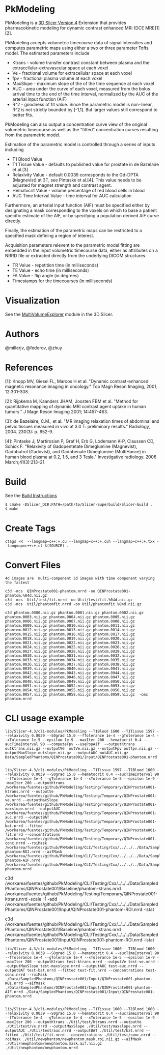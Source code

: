 # PkModeling
PkModeling is a [3D Slicer Version 4](http://www.slicer.org) Extension that provides pharmacokinetic modeling for dynamic contrast enhanced MRI (DCE MRI)[1][2].

PkModeling accepts volumetric timecourse data of signal intensities and computes parametric maps using either a two or three parameter Tofts model. The estimated parameters include

* Ktrans - volume transfer contrast constant between plasma and the extracellular-extravascular space at each voxel
* Ve - fractional volume for extracellular space at each voxel
* fpv - fractional plasma volume at each voxel
* MaxSlope - maximum slope of the of the time sequence at each voxel
* AUC - area under the curve of each voxel, measured from the bolus arrival time to the end of the time interval, normalized by the AUC of the arterial input function (AIF)
* R^2 - goodness of fit value. Since the parametric model is non-linear, R^2 is not strictly bounded by [-1,1]. But larger values still correspond to better fits.

PkModeling can also output a concentration curve view of the original volumetric timecourse as well as the "fitted" concentration curves resulting from the parametric model.

Estimation of the parametric model is controlled through a series of inputs including

* T1 Blood Value
* T1 Tissue Value - defaults to published value for prostate in de Bazelaire et al.[3]
* Relaxivity Value - default 0.0039 corresponds to the Gd-DPTA (Magnevist) at 3T, see Pintaske et al.[4]. This value needs to be adjusted for magnet strength and contrast agent.
* Hematocrit Value - volume percentage of red blood cells in blood
* AUC Time Interval Value - time interval for AUC calculation

Furthermore, an arterial input function (AIF) must be specified either by designating a mask corresponding to the voxels on which to base a patient specific estimate of the AIF, or by specifying a population derived AIF curve directly.

Finally, the estimation of the parametric maps can be restricted to a specified mask defining a region of interest.

Acquisition parameters relevent to the parametric model fitting are embedded in the input volumetric timecourse data, either as attributes on a NRRD file or extracted directly from the underlying DICOM structures

* TR Value - repetition time (in milliseconds)
* TE Value - echo time (in milliseconds)
* FA Value - flip angle (in degrees)
* Timestamps for the timecourses (in milliseconds)

# Visualization
See the [MultiVolumeExplorer](ttps://github.com/fedorov/MultiVolumeExplorer) module in the 3D Slicer.

# Authors
@millerjv, @fedorov, @zhuy

# References
[1]: Knopp MV, Giesel FL, Marcos H et al. "Dynamic contrast-enhanced magnetic resonance imaging in oncology." Top Magn Reson Imaging, 2001; 12:301-308.

[2]: Rijpkema M, Kaanders JHAM, Joosten FBM et al. "Method for quantitative mapping of dynamic MRI contrast agent uptake in human tumors." J Magn Reson Imaging 2001; 14:457-463.

[3]: de Bazelaire, C.M., et al. "MR imaging relaxation times of abdominal and pelvic tissues measured in vivo at 3.0 T: preliminary results." Radiology, 2004. 230(3): p. 652-9.

[4]: Pintaske J, Martirosian P, Graf H, Erb G, Lodemann K-P, Claussen CD, Schick F. "Relaxivity of Gadopentetate Dimeglumine (Magnevist), Gadobutrol (Gadovist), and Gadobenate Dimeglumine (MultiHance) in human blood plasma at 0.2, 1.5, and 3 Tesla." Investigative radiology. 2006 March;41(3):213–21.


# Build
See the [Build Instructions](https://www.slicer.org/slicerWiki/index.php/Documentation/Nightly/Developers/Build_Module)

	$ cmake -DSlicer_DIR:PATH=/path/to/Slicer-Superbuild/Slicer-build .
	$ make

# Create Tags

	ctags -R  --langmap=c++:+.cu --langmap=c++:+.cuh --langmap=c++:+.txx --langmap=c++:+.cl $(SOURCE) .

# Convert Files

	4d images are  multi-component 3d images with time component varying the fastest

	c3d -mcs  QINProstate001-phantom.nrrd -oo QINProstate001-phantom.%04d.nii.gz
	c3d -mcs  Util/test/fit.nrrd -oo Util/test/fit.%04d.nii.gz
	c3d -mcs  Util/phantomfit.nrrd -oo Util/phantomfit.%04d.nii.gz

	c3d phantom.0000.nii.gz phantom.0001.nii.gz phantom.0002.nii.gz phantom.0003.nii.gz phantom.0004.nii.gz phantom.0005.nii.gz phantom.0006.nii.gz phantom.0007.nii.gz phantom.0008.nii.gz phantom.0009.nii.gz phantom.0010.nii.gz phantom.0011.nii.gz phantom.0012.nii.gz phantom.0013.nii.gz phantom.0014.nii.gz phantom.0015.nii.gz phantom.0016.nii.gz phantom.0017.nii.gz phantom.0018.nii.gz phantom.0019.nii.gz phantom.0020.nii.gz phantom.0021.nii.gz phantom.0022.nii.gz phantom.0023.nii.gz phantom.0024.nii.gz phantom.0025.nii.gz phantom.0026.nii.gz phantom.0027.nii.gz phantom.0028.nii.gz phantom.0029.nii.gz phantom.0030.nii.gz phantom.0031.nii.gz phantom.0032.nii.gz phantom.0033.nii.gz phantom.0034.nii.gz phantom.0035.nii.gz phantom.0036.nii.gz phantom.0037.nii.gz phantom.0038.nii.gz phantom.0039.nii.gz phantom.0040.nii.gz phantom.0041.nii.gz phantom.0042.nii.gz phantom.0043.nii.gz phantom.0044.nii.gz phantom.0045.nii.gz phantom.0046.nii.gz phantom.0047.nii.gz phantom.0048.nii.gz phantom.0049.nii.gz phantom.0050.nii.gz phantom.0051.nii.gz phantom.0052.nii.gz phantom.0053.nii.gz phantom.0054.nii.gz phantom.0055.nii.gz phantom.0056.nii.gz phantom.0057.nii.gz phantom.0058.nii.gz phantom.0059.nii.gz  -omc phantom.nrrd

# CLI usage example

	lib/Slicer-4.3/cli-modules/PkModeling --T1Blood 1600 --T1Tissue 1597 --relaxivity 0.0039 --S0grad 15.0 --fTolerance 1e-4 --gTolerance 1e-4 --xTolerance 1e-5 --epsilon 1e-9 --maxIter 200 --hematocrit 0.4 --aucTimeInterval 90 --computeFpv --usePopAif  --outputKtrans outktrans.nii.gz --outputVe  outVe.nii.gz --outputFpv outfpv.nii.gz --outputMaxSlope outslope.nii.gz --outputAUC outAUC.nii.gz  Data/SampledPhantoms/QINProstate001/Input/QINProstate001-phantom.nrrd


	lib/Slicer-4.3/cli-modules/PkModeling --T1Tissue 1597 --T1Blood 1600 --relaxivity 0.0039 --S0grad 15.0 --hematocrit 0.4 --aucTimeInterval 90 --fTolerance 1e-4 --gTolerance 1e-4 --xTolerance 1e-5 --epsilon 1e-9 --maxIter 200 --outputKtrans /workarea/fuentes/github/PkModeling/Testing/Temporary/QINProstate001-ktrans.nrrd --outputVe /workarea/fuentes/github/PkModeling/Testing/Temporary/QINProstate001-ve.nrrd --outputMaxSlope /workarea/fuentes/github/PkModeling/Testing/Temporary/QINProstate001-maxslope.nrrd --outputAUC /workarea/fuentes/github/PkModeling/Testing/Temporary/QINProstate001-auc.nrrd --outputBAT /workarea/fuentes/github/PkModeling/Testing/Temporary/QINProstate001-bat.nrrd --fitted /workarea/fuentes/github/PkModeling/Testing/Temporary/QINProstate001-fit.nrrd --concentrations /workarea/fuentes/github/PkModeling/Testing/Temporary/QINProstate001-conc.nrrd --roiMask /workarea/fuentes/github/PkModeling/CLI/Testing/Cxx/../../../Data/SampledPhantoms/QINProstate001/Input/QINProstate001-phantom-ROI.nrrd --aifMask /workarea/fuentes/github/PkModeling/CLI/Testing/Cxx/../../../Data/SampledPhantoms/QINProstate001/Input/QINProstate001-phantom-AIF.nrrd /workarea/fuentes/github/PkModeling/CLI/Testing/Cxx/../../../Data/SampledPhantoms/QINProstate001/Input/QINProstate001-phantom.nrrd

c3d /workarea/fuentes/github/PkModeling/CLI/Testing/Cxx/../../../Data/SampledPhantoms/QINProstate001/Baseline/phantom-ktrans.nrrd /workarea/fuentes/github/PkModeling/Testing/Temporary/QINProstate001-ktrans.nrrd  -scale -1 -add /workarea/fuentes/github/PkModeling/CLI/Testing/Cxx/../../../Data/SampledPhantoms/QINProstate001/Input/QINProstate001-phantom-ROI.nrrd -lstat

c3d /workarea/fuentes/github/PkModeling/CLI/Testing/Cxx/../../../Data/SampledPhantoms/QINProstate001/Baseline/phantom-ktrans.nrrd  /workarea/fuentes/github/PkModeling/CLI/Testing/Cxx/../../../Data/SampledPhantoms/QINProstate001/Input/QINProstate001-phantom-ROI.nrrd -lstat


	lib/Slicer-4.3/cli-modules/PkModeling --T1Tissue 1600 --T1Blood 1600 --relaxivity 0.0039 --S0grad 15.0 --hematocrit 0.4 --aucTimeInterval 90 --fTolerance 1e-4 --gTolerance 1e-4 --xTolerance 1e-5 --epsilon 1e-9 --maxIter 200 --outputKtrans test-ktrans.nrrd --outputVe test-ve.nrrd --outputMaxSlope test-maxslope.nrrd --outputAUC test-auc.nrrd --outputBAT test-bat.nrrd --fitted test-fit.nrrd --concentrations test-conc.nrrd --roiMask ./Data/SampledPhantoms/QINProstate001/Input/QINProstate001-phantom-ROI.nrrd --aifMask ./Data/SampledPhantoms/QINProstate001/Input/QINProstate001-phantom-AIF.nrrd ./Data/SampledPhantoms/QINProstate001/Input/QINProstate001-phantom.nrrd


	lib/Slicer-4.3/cli-modules/PkModeling --T1Tissue 1600 --T1Blood 1600 --relaxivity 0.0039 --S0grad 15.0 --hematocrit 0.4 --aucTimeInterval 90 --fTolerance 1e-4 --gTolerance 1e-4 --xTolerance 1e-5 --epsilon 1e-9 --maxIter 200 --outputKtrans ./Util/test/ktrans.nrrd --outputVe ./Util/test/ve.nrrd --outputMaxSlope ./Util/test/maxslope.nrrd --outputAUC ./Util/test/auc.nrrd --outputBAT ./Util/test/bat.nrrd --fitted ./Util/test/fit.nrrd --concentrations ./Util/test/conc.nrrd --roiMask ./Util/newphantom/newphantom.mask.roi.nii.gz --aifMask ./Util/newphantom/newphantom.mask.aif.nii.gz  ./Util/newphantom/newphantom.nrrd
